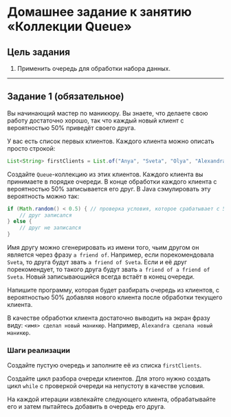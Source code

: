 # Домашнее задание к занятию «Коллекции Queue»

## Цель задания

1. Применить очередь для обработки набора данных.



------

## Задание 1 (обязательное)

Вы начинающий мастер по маникюру.
Вы знаете, что делаете свою работу достаточно хорошо, так что каждый новый клиент с вероятностью 50% приведёт своего друга.

У вас есть список первых клиентов. Каждого клиента можно описать просто строкой:

```java
List<String> firstClients = List.of("Anya", "Sveta", "Olya", "Alexandra", "Ruslana", "Olesya", "Vika");
```

Создайте `Queue`-коллекцию из этих клиентов. Каждого клиента вы принимаете в порядке очереди.
В конце обработки каждого клиента с вероятностью 50% записывается его друг.
В Java сэмулировать эту вероятность можно так:

```java
if (Math.random() < 0.5) { // проверка условия, которое срабатывает с 50% вероятностью
    // друг записался
} else {
    // друг не записался
}
```

Имя другу можно сгенерировать из имени того, чьим другом он является через фразу `a friend of`.
Например, если порекомендовала `Sveta`, то друга будут звать `a friend of Sveta`.
Если и её друг порекомендует, то такого друга будут звать `a friend of a friend of Sveta`.
Новый записывающийся всегда встаёт в конец очереди.

Напишите программу, которая будет разбирать очередь из клиентов, с вероятностью 50% добавляя нового клиента после обработки текущего клиента.

В качестве обработки клиента достаточно выводить на экран фразу виду: `<имя> сделал новый маникюр`. Например, `Alexandra сделала новый маникюр`.

### Шаги реализации
Создайте пустую очередь и заполните её из списка `firstClients`.

Создайте цикл разбора очереди клиентов. Для этого нужно создать цикл `while` с проверкой очереди на непустоту в качестве условия.

На каждой итерации извлекайте следующего клиента, обрабатывайте его и затем пытайтесь добавить в очередь его друга.
